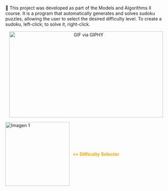 🔢 This project was developed as part of the Models and Algorithms II course. It is a program that automatically generates and solves sudoku puzzles, allowing the user to select the desired difficulty level. To create a sudoku, left-click; to solve it, right-click.

<p align="center">
  <img src="https://media.giphy.com/media/Nd8rciOeyPP98bXwOH/giphy.gif" width="480" height="269" alt="GIF via GIPHY">
</p>
<div style="display: flex; align-items: center;">
  <img src="https://i.ibb.co/V3dNPPm/Dif.png" alt="Imagen 1" width="200" />
  <p style="margin-left: 10px; font-weight: bold; color: orange;"> ↔️ Difficulty Selector</p>
</div>
